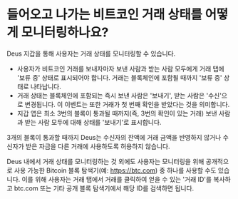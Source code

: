 # 들어오고 나가는 비트코인 ​​거래 상태를 어떻게 모니터링하나요?

Deus 지갑을 통해 사용자는 거래 상태를 모니터링할 수 있습니다.

- 사용자가 비트코인 ​​거래를 보내자마자 보낸 사람과 받는 사람 모두에게 거래 탭에 '보류 중' 상태로 표시되어야 합니다. 거래는 블록체인에 포함될 때까지 '보류 중' 상태로 나타납니다.
- 거래 상태는 블록체인에 포함되는 즉시 보낸 사람은 '보내기', 받는 사람은 '수신'으로 변경됩니다. 이 이벤트는 또한 거래가 첫 번째 확인을 받았다는 것을 의미합니다.
- 지갑 앱은 최소 3번의 블록이 통과될 때까지(즉, 3번의 확인이 있는 거래) 보낸 사람과 받는 사람 모두에 대해 상태를 '보내기'로 표시합니다.

3개의 블록이 통과할 때까지 Deus는 수신자의 잔액에 거래 금액을 반영하지 않거나 수신자가 받은 자금을 다른 거래에 사용하도록 허용하지 않습니다.

Deus 내에서 거래 상태를 모니터링하는 것 외에도 사용자는 모니터링을 위해 공개적으로 사용 가능한 Bitcoin 블록 탐색기(예: https://btc.com) 중 하나를 사용할 수도 있습니다. 이를 위해 사용자는 거래 탭에서 거래를 클릭하여 얻을 수 있는 '거래 ID'를 복사하고 btc.com 또는 기타 공개 블록 탐색기에서 해당 ID를 검색하면 됩니다.